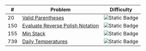 | # | Problem                                |                           Difficulty                            |
|---|----------------------------------------|:---------------------------------------------------------------:|
| 20 | [Valid Parentheses](../solutions/20_valid_parentheses.md) | ![Static Badge](https://img.shields.io/badge/Easy-brightgreen) |
| 150 | [Evaluate Reverse Polish Notation](../solutions/150_evaluate_reverse_polish_notation.md) | ![Static Badge](https://img.shields.io/badge/Medium-yellow) |
| 155 | [Min Stack](../solutions/155_min_stack.md) | ![Static Badge](https://img.shields.io/badge/Medium-yellow) |
| 739 | [Daily Temperatures](../solutions/739_daily_temperatures.md) | ![Static Badge](https://img.shields.io/badge/Medium-yellow) |
